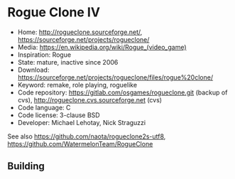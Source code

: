 # Rogue Clone IV

- Home: http://rogueclone.sourceforge.net/, https://sourceforge.net/projects/rogueclone/
- Media: https://en.wikipedia.org/wiki/Rogue_(video_game)
- Inspiration: Rogue
- State: mature, inactive since 2006
- Download: https://sourceforge.net/projects/rogueclone/files/rogue%20clone/
- Keyword: remake, role playing, roguelike
- Code repository: https://gitlab.com/osgames/rogueclone.git (backup of cvs), http://rogueclone.cvs.sourceforge.net (cvs)
- Code language: C
- Code license: 3-clause BSD
- Developer: Michael Lehotay, Nick Straguzzi

See also https://github.com/naota/rogueclone2s-utf8, https://github.com/WatermelonTeam/RogueClone

## Building

